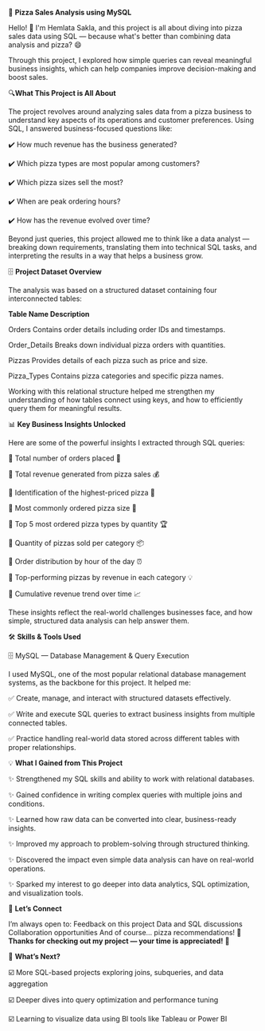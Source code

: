 🍕 **Pizza Sales Analysis using MySQL**

Hello! 👋 I'm Hemlata Sakla, and this project is all about diving into pizza sales data using SQL — because what's better than combining data analysis and pizza? 😄

Through this project, I explored how simple queries can reveal meaningful business insights, which can help companies improve decision-making and boost sales.

🔍**What This Project is All About**

The project revolves around analyzing sales data from a pizza business to understand key aspects of its operations and customer preferences. Using SQL, I answered business-focused questions like:

✔️ How much revenue has the business generated?

✔️ Which pizza types are most popular among customers?

✔️ Which pizza sizes sell the most?

✔️ When are peak ordering hours?

✔️ How has the revenue evolved over time?

Beyond just queries, this project allowed me to think like a data analyst — breaking down requirements, translating them into technical SQL tasks, and interpreting the results in a way that helps a business grow.

🗄️ **Project Dataset Overview**

The analysis was based on a structured dataset containing four interconnected tables:

**Table Name	Description**

Orders	Contains order details including order IDs and timestamps.

Order_Details	Breaks down individual pizza orders with quantities.

Pizzas	Provides details of each pizza such as price and size.

Pizza_Types	Contains pizza categories and specific pizza names.

Working with this relational structure helped me strengthen my understanding of how tables connect using keys, and how to efficiently query them for meaningful results.

📊 **Key Business Insights Unlocked**

Here are some of the powerful insights I extracted through SQL queries:

🔹 Total number of orders placed 🧾

🔹 Total revenue generated from pizza sales 💰

🔹 Identification of the highest-priced pizza 🍕

🔹 Most commonly ordered pizza size 📏

🔹 Top 5 most ordered pizza types by quantity 🏆

🔹 Quantity of pizzas sold per category 📦

🔹 Order distribution by hour of the day ⏰

🔹 Top-performing pizzas by revenue in each category 💡

🔹 Cumulative revenue trend over time 📈

These insights reflect the real-world challenges businesses face, and how simple, structured data analysis can help answer them.

🛠️ **Skills & Tools Used**

🗄️ MySQL — Database Management & Query Execution

I used MySQL, one of the most popular relational database management systems, as the backbone for this project. It helped me:

✅ Create, manage, and interact with structured datasets effectively.

✅ Write and execute SQL queries to extract business insights from multiple connected tables.

✅ Practice handling real-world data stored across different tables with proper relationships.

💡 **What I Gained from This Project**

✨ Strengthened my SQL skills and ability to work with relational databases.

✨ Gained confidence in writing complex queries with multiple joins and conditions.

✨ Learned how raw data can be converted into clear, business-ready insights.

✨ Improved my approach to problem-solving through structured thinking.

✨ Discovered the impact even simple data analysis can have on real-world operations.

✨ Sparked my interest to go deeper into data analytics, SQL optimization, and visualization tools.

🤝 **Let’s Connect**

I’m always open to:
Feedback on this project
Data and SQL discussions
Collaboration opportunities
And of course… pizza recommendations! 🍕
**Thanks for checking out my project — your time is appreciated!** 🚀

📂 **What’s Next?**

☑️ More SQL-based projects exploring joins, subqueries, and data aggregation

☑️ Deeper dives into query optimization and performance tuning

☑️ Learning to visualize data using BI tools like Tableau or Power BI
